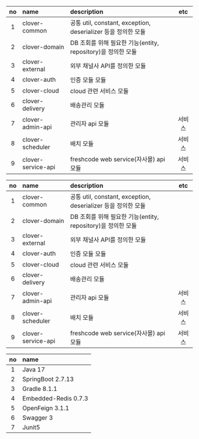 


| no | name                 | description       | etc |
|:---:|:--------------------|:------------------|:---:|
| 1  | clover-common            | 공통 util, constant, exception, deserializer 등을 정의한 모듈 | |
| 2  | clover-domain            | DB 조회를 위해 필요한 기능(entity, repository)을 정의한 모듈 | |
| 3  | clover-external          | 외부 채널사 API를 정의한 모듈 | |
| 4  | clover-auth              | 인증 모듈 모듈 | |
| 5  | clover-cloud             | cloud 관련 서비스 모듈 | |
| 6  | clover-delivery          | 배송관리 모듈 | |
| 7  | clover-admin-api         | 관리자 api 모듈 | 서비스 |
| 8  | clover-scheduler         | 배치 모듈 | 서비스 |
| 9  | clover-service-api | freshcode web service(자사몰) api 모듈 | 서비스 |


| no | name                 | description       | etc |
|:---:|:--------------------|:------------------|:---:|
| 1  | clover-common            | 공통 util, constant, exception, deserializer 등을 정의한 모듈 | |
| 2  | clover-domain            | DB 조회를 위해 필요한 기능(entity, repository)을 정의한 모듈 | |
| 3  | clover-external          | 외부 채널사 API를 정의한 모듈 | |
| 4  | clover-auth              | 인증 모듈 모듈 | |
| 5  | clover-cloud             | cloud 관련 서비스 모듈 | |
| 6  | clover-delivery          | 배송관리 모듈 | |
| 7  | clover-admin-api         | 관리자 api 모듈 | 서비스 |
| 8  | clover-scheduler         | 배치 모듈 | 서비스 |
| 9  | clover-service-api | freshcode web service(자사몰) api 모듈 | 서비스 |

| no | name                   |
|:--:|:-----------------------|
| 1  | Java 17              |
| 2  | SpringBoot 2.7.13    |
| 3  | Gradle 8.1.1         |
| 4  | Embedded-Redis 0.7.3 |
| 5  | OpenFeign 3.1.1      |
| 6  | Swagger 3            |
| 7  | Junit5               |